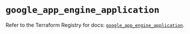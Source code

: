 # `google_app_engine_application`

Refer to the Terraform Registry for docs: [`google_app_engine_application`](https://registry.terraform.io/providers/hashicorp/google/6.21.0/docs/resources/app_engine_application).
